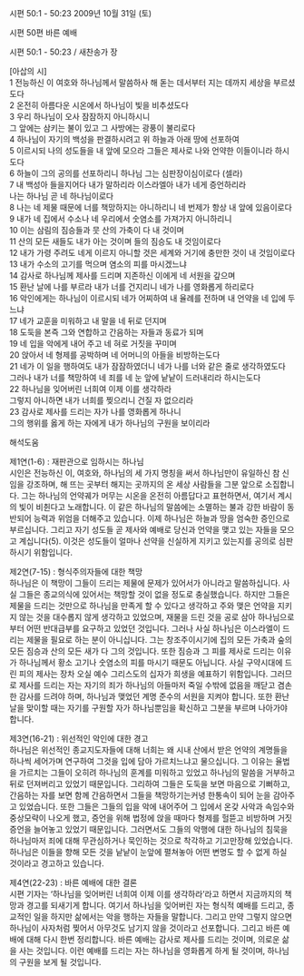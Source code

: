 시편 50:1 - 50:23 
2009년 10월 31일 (토)

시편 50편 바른 예배



시편 50:1 - 50:23 / 새찬송가  장


[아삽의 시]  
1 전능하신 이 여호와 하나님께서 말씀하사 해 돋는 데서부터 지는 데까지 세상을 부르셨도다   
2 온전히 아름다운 시온에서 하나님이 빛을 비추셨도다   
3 우리 하나님이 오사 잠잠하지 아니하시니  
그 앞에는 삼키는 불이 있고 그 사방에는 광풍이 불리로다   
4 하나님이 자기의 백성을 판결하시려고 위 하늘과 아래 땅에 선포하여   
5 이르시되 나의 성도들을 내 앞에 모으라 그들은 제사로 나와 언약한 이들이니라 하시도다   
6 하늘이 그의 공의를 선포하리니 하나님 그는 심판장이심이로다 (셀라)    
7 내 백성아 들을지어다 내가 말하리라 이스라엘아 내가 네게 증언하리라  
나는 하나님 곧 네 하나님이로다   
8 나는 네 제물 때문에 너를 책망하지는 아니하리니 네 번제가 항상 내 앞에 있음이로다   
9 내가 네 집에서 수소나 네 우리에서 숫염소를 가져가지 아니하리니   
10 이는 삼림의 짐승들과 뭇 산의 가축이 다 내 것이며   
11 산의 모든 새들도 내가 아는 것이며 들의 짐승도 내 것임이로다   
12 내가 가령 주려도 네게 이르지 아니할 것은 세계와 거기에 충만한 것이 내 것임이로다   
13 내가 수소의 고기를 먹으며 염소의 피를 마시겠느냐   
14 감사로 하나님께 제사를 드리며 지존하신 이에게 네 서원을 갚으며   
15 환난 날에 나를 부르라 내가 너를 건지리니 네가 나를 영화롭게 하리로다    
16 악인에게는 하나님이 이르시되 네가 어찌하여 내 율례를 전하며 내 언약을 네 입에 두느냐   
17 네가 교훈을 미워하고 내 말을 네 뒤로 던지며   
18 도둑을 본즉 그와 연합하고 간음하는 자들과 동료가 되며   
19 네 입을 악에게 내어 주고 네 혀로 거짓을 꾸미며   
20 앉아서 네 형제를 공박하며 네 어머니의 아들을 비방하는도다   
21 네가 이 일을 행하여도 내가 잠잠하였더니 네가 나를 너와 같은 줄로 생각하였도다   
그러나 내가 너를 책망하여 네 죄를 네 눈 앞에 낱낱이 드러내리라 하시는도다    
22 하나님을 잊어버린 너희여 이제 이를 생각하라   
그렇지 아니하면 내가 너희를 찢으리니 건질 자 없으리라   
23 감사로 제사를 드리는 자가 나를 영화롭게 하나니   
그의 행위를 옳게 하는 자에게 내가 하나님의 구원을 보이리라

해석도움





제1연(1-6) : 재판관으로 임하시는 하나님  
시인은 전능하신 이, 여호와, 하나님의 세 가지 명칭을 써서 하나님만이 유일하신 참 신임을 강조하며, 해 뜨는 곳부터 해지는 곳까지의 온 세상 사람들을 그분 앞으로 소집합니다. 그는 하나님의 언약궤가 머무는 시온을 온전히 아름답다고 표현하면서, 여기서 계시의 빛이 비췬다고 노래합니다. 이 같은 하나님의 말씀에는 소멸하는 불과 강한 바람이 동반되어 능력과 위엄을 더해주고 있습니다. 이제 하나님은 하늘과 땅을 엄숙한 증인으로 부르십니다. 그리고 자기 성도들 곧 제사와 예배로 당신과 언약을 맺고 있는 자들을 모으고 계십니다(5). 이것은 성도들이 얼마나 선약을 신실하게 지키고 있는지를 공의로 심판하시기 위함입니다.   

제2연(7-15) : 형식주의자들에 대한 책망  
하나님은 이 책망이 그들이 드리는 제물에 문제가 있어서가 아니라고 말씀하십니다. 사실 그들은 종교의식에 있어서는 책망할 것이 없을 정도로 충실했습니다. 하지만 그들은 제물을 드리는 것만으로 하나님을 만족게 할 수 있다고 생각하고 주와 맺은 언약을 지키지 않는 것을 대수롭지 않게 생각하고 있었으며, 재물을 드린 것을 공로 삼아 하나님으로부터 어떤 반대급부를 요구하고 있었던 것입니다. 그러나 사실 하나님은 이스라엘이 드리는 제물을 필요로 하는 분이 아니십니다. 그는 창조주이시기에 집의 모든 가축과 숲의 모든 짐승과 산의 모든 새가 다 그의 것입니다. 또한 짐승과 그 피를 제사로 드리는 이유가 하나님께서 황소 고기나 숫염소의 피를 마시기 때문도 아닙니다. 사실 구약시대에 드린 피의 제사는 장차 오실 예수 그리스도의 십자가 희생을 예표하기 위함입니다. 그러므로 제사를 드리는 자는 자기의 죄가 하나님의 아들마저 죽일 수밖에 없음을 깨닫고 겸손한 감사를 드려야 하며, 하나님과 맺었던 계명 준수의 서원을 지켜야 합니다. 또한 환난날을 맞이할 때는 자기를 구원할 자가 하나님뿐임을 확신하고 그분을 부르며 나아가야 합니다.    

제3연(16-21) : 위선적인 악인에 대한 경고  
하나님은 위선적인 종교지도자들에 대해 너희는 왜 시내 산에서 받은 언약의 계명들을 하나씩 세어가며 연구하여 그것을 입에 담아 가르치느냐고 물으십니다. 그 이유는 율법을 가르치는 그들이 오히려 하나님의 훈계를 미워하고 있었고 하나님의 말씀을 거부하고 뒤로 던져버리고 있었기 때문입니다. 그리하여 그들은 도둑을 보면 마음으로 기뻐하고, 간음하는 자를 보면 함께 간음하면서 그들을 책망하기는커녕 한통속이 되어 눈을 감아주고 있었습니다. 또한 그들은 그들의 입을 악에 내어주어 그 입에서 온갖 사악과 속임수와 중상모략이 나오게 했고, 증언을 위해 법정에 앉을 때마다 형제를 헐뜯고 비방하며 거짓 증언을 늘어놓고 있었기 때문입니다. 그러면서도 그들의 악행에 대한 하나님의 침묵을 하나님마저 죄에 대해 무관심하거나 묵인하는 것으로 착각하고 기고만장해 있었습니다. 하나님은 이들을 향해 모든 것을 낱낱이 눈앞에 펼쳐놓아 어떤 변명도 할 수 없게 하실 것이라고 경고하고 있습니다.     

제4연(22-23) : 바른 예배에 대한 결론  
시편 기자는 ‘하나님을 잊어버린 너희여 이제 이를 생각하라’라고 하면서 지금까지의 책망과 경고를 되새기게 합니다. 여기서 하나님을 잊어버린 자는 형식적 예배를 드리고, 종교적인 일을 하지만 삶에서는 악을 행하는 자들을 말합니다. 그리고 만약 그렇지 않으면 하나님이 사자처럼 찢어서 아무것도 남기지 않을 것이라고 선포합니다. 그리고 바른 예배에 대해 다시 한번 정리합니다. 바른 예배는 감사로 제사를 드리는 것이며, 의로운 삶을 사는 것입니다. 이런 예배를 드리는 자는 하나님을 영화롭게 하게 될 것이며, 하나님의 구원을 보게 될 것입니다.